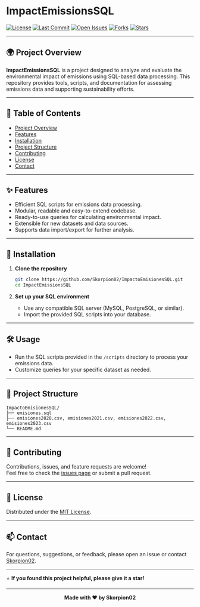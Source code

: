 # ImpactEmissionsSQL

[![License](https://img.shields.io/github/license/Skorpion02/ImpactEmissionsSQL?color=blue)](LICENSE)
[![Last Commit](https://img.shields.io/github/last-commit/Skorpion02/ImpactEmissionsSQL?logo=github)](https://github.com/Skorpion02/ImpactEmissionsSQL/commits/main)
[![Open Issues](https://img.shields.io/github/issues/Skorpion02/ImpactEmissionsSQL?color=yellow)](https://github.com/Skorpion02/ImpactEmissionsSQL/issues)
[![Forks](https://img.shields.io/github/forks/Skorpion02/ImpactEmissionsSQL?style=social)](https://github.com/Skorpion02/ImpactEmissionsSQL/network/members)
[![Stars](https://img.shields.io/github/stars/Skorpion02/ImpactEmissionsSQL?style=social)](https://github.com/Skorpion02/ImpactEmissionsSQL/stargazers)

---

## 🌍 Project Overview

**ImpactEmissionsSQL** is a project designed to analyze and evaluate the environmental impact of emissions using SQL-based data processing. This repository provides tools, scripts, and documentation for assessing emissions data and supporting sustainability efforts.

---

## 📑 Table of Contents

- [Project Overview](#-project-overview)
- [Features](#-features)
- [Installation](#-installation)
- [Project Structure](#-project-structure)
- [Contributing](#-contributing)
- [License](#-license)
- [Contact](#-contact)

---

## ✨ Features

- Efficient SQL scripts for emissions data processing.
- Modular, readable and easy-to-extend codebase.
- Ready-to-use queries for calculating environmental impact.
- Extensible for new datasets and data sources.
- Supports data import/export for further analysis.

---

## 🚀 Installation

1. **Clone the repository**
    ```bash
    git clone https://github.com/Skorpion02/ImpactoEmisionesSQL.git
    cd ImpactEmissionsSQL
    ```

2. **Set up your SQL environment**
    - Use any compatible SQL server (MySQL, PostgreSQL, or similar).
    - Import the provided SQL scripts into your database.

---

## 🛠️ Usage

- Run the SQL scripts provided in the `/scripts` directory to process your emissions data.
- Customize queries for your specific dataset as needed.

---

## 📁 Project Structure

```
ImpactoEmisionesSQL/
├── emisiones.sql
├── emisiones2020.csv, emisiones2021.csv, emisiones2022.csv, emisiones2023.csv
└── README.md 
```

---

## 🤝 Contributing

Contributions, issues, and feature requests are welcome!  
Feel free to check the [issues page](https://github.com/Skorpion02/ImpactEmissionsSQL/issues) or submit a pull request.

---

## 📃 License

Distributed under the [MIT License](LICENSE).

---

## 📫 Contact

For questions, suggestions, or feedback, please open an issue or contact [Skorpion02](https://github.com/Skorpion02).

---

⭐️ **If you found this project helpful, please give it a star!**

---

<div align="center">
  <b>Made with ❤️ by Skorpion02</b>
</div>
